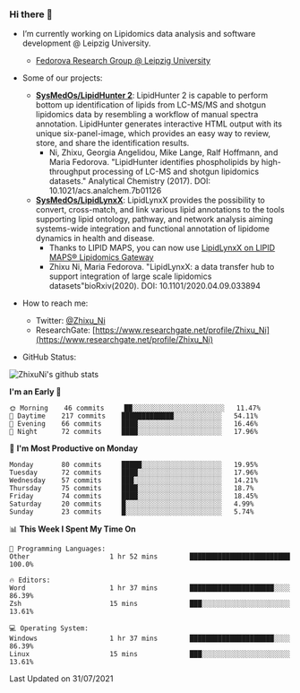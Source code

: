 ### Hi there 👋

- I’m currently working on Lipidomics data analysis and software development @ Leipzig University.
  + [Fedorova Research Group @ Leipzig University](https://home.uni-leipzig.de/fedorova/)
- Some of our projects:
  + **[SysMedOs/LipidHunter 2](https://github.com/SysMedOs/lipidhunter)**: LipidHunter 2 is capable to perform bottom up identification of lipids from LC-MS/MS and shotgun lipidomics data by resembling a workflow of manual spectra annotation. LipidHunter generates interactive HTML output with its unique six-panel-image, which provides an easy way to review, store, and share the identification results. 
    * Ni, Zhixu, Georgia Angelidou, Mike Lange, Ralf Hoffmann, and Maria Fedorova. "LipidHunter identifies phospholipids by high-throughput processing of LC-MS and shotgun lipidomics datasets." Analytical Chemistry (2017). DOI: 10.1021/acs.analchem.7b01126
  + **[SysMedOs/LipidLynxX](https://github.com/SysMedOs/LipidLynxX)**: LipidLynxX provides the possibility to convert, cross-match, and link various lipid annotations to the tools supporting lipid ontology, pathway, and network analysis aiming systems-wide integration and functional annotation of lipidome dynamics in health and disease.
    * Thanks to LIPID MAPS, you can now use [LipidLynxX on LIPID MAPS® Lipidomics Gateway](http://lipidmaps.org/lipidlynxx/)
    * Zhixu Ni, Maria Fedorova. "LipidLynxX: a data transfer hub to support integration of large scale lipidomics datasets"bioRxiv(2020). DOI: 10.1101/2020.04.09.033894
- How to reach me:
  + Twitter: [@Zhixu_Ni](https://twitter.com/Zhixu_Ni)
  + ResearchGate: [https://www.researchgate.net/profile/Zhixu_Ni](https://www.researchgate.net/profile/Zhixu_Ni)

- GitHub Status:

![ZhixuNi's github stats](https://github-readme-stats.vercel.app/api?username=ZhixuNi&show_icons=true&hide=issues)

<!--START_SECTION:waka-->
**I'm an Early 🐤** 

```text
🌞 Morning    46 commits     ██░░░░░░░░░░░░░░░░░░░░░░░   11.47% 
🌆 Daytime    217 commits    █████████████░░░░░░░░░░░░   54.11% 
🌃 Evening    66 commits     ████░░░░░░░░░░░░░░░░░░░░░   16.46% 
🌙 Night      72 commits     ████░░░░░░░░░░░░░░░░░░░░░   17.96%

```
📅 **I'm Most Productive on Monday** 

```text
Monday       80 commits     █████░░░░░░░░░░░░░░░░░░░░   19.95% 
Tuesday      72 commits     ████░░░░░░░░░░░░░░░░░░░░░   17.96% 
Wednesday    57 commits     ███░░░░░░░░░░░░░░░░░░░░░░   14.21% 
Thursday     75 commits     ████░░░░░░░░░░░░░░░░░░░░░   18.7% 
Friday       74 commits     ████░░░░░░░░░░░░░░░░░░░░░   18.45% 
Saturday     20 commits     █░░░░░░░░░░░░░░░░░░░░░░░░   4.99% 
Sunday       23 commits     █░░░░░░░░░░░░░░░░░░░░░░░░   5.74%

```


📊 **This Week I Spent My Time On** 

```text
💬 Programming Languages: 
Other                    1 hr 52 mins        █████████████████████████   100.0%

🔥 Editors: 
Word                     1 hr 37 mins        █████████████████████░░░░   86.39% 
Zsh                      15 mins             ███░░░░░░░░░░░░░░░░░░░░░░   13.61%

💻 Operating System: 
Windows                  1 hr 37 mins        █████████████████████░░░░   86.39% 
Linux                    15 mins             ███░░░░░░░░░░░░░░░░░░░░░░   13.61%

```


 Last Updated on 31/07/2021
<!--END_SECTION:waka-->

